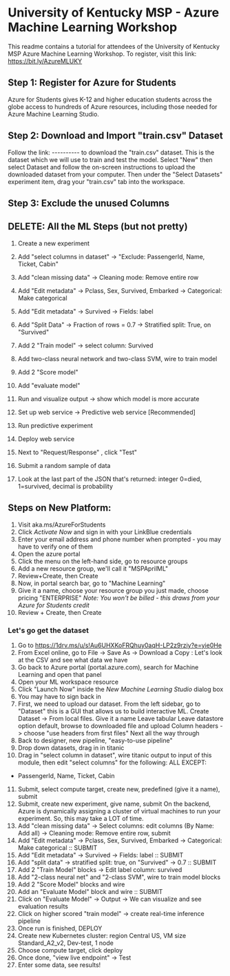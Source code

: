 # University of Kentucky MSP - Azure Machine Learning Workshop

This readme contains a tutorial for attendees of the University of Kentucky MSP Azure Machine Learning Workshop. To register, visit this link: https://bit.ly/AzureMLUKY

## Step 1: Register for Azure for Students

Azure for Students gives K-12 and higher education students across the globe access to hundreds of Azure resources, including those needed for Azure Machine Learning Studio. 

## Step 2: Download and Import "train.csv" Dataset

Follow the link: ---------- to download the "train.csv" dataset. This is the dataset which we will use to train and test the model.
Select "New" then select Dataset and follow the on-screen instructions to upload the downloaded dataset from your computer. Then under the "Select Datasets" experiment item, drag your "train.csv" tab into the workspace.

## Step 3: Exclude the unused Columns



## DELETE: All the ML Steps (but not pretty)

1. Create a new experiment
2. Add "select columns in dataset" -> "Exclude: PassengerId, Name, Ticket, Cabin"
3. Add "clean missing data" -> Cleaning mode: Remove entire row
4. Add "Edit metadata" -> Pclass, Sex, Survived, Embarked -> Categorical: Make categorical
5. Add "Edit metadata" -> Survived -> Fields: label
6. Add "Split Data" -> Fraction of rows = 0.7 -> Stratified split: True, on "Survived"
7. Add 2 "Train model" -> select column: Survived
8. Add two-class neural network and two-class SVM, wire to train model
9. Add 2 "Score model"
10. Add "evaluate model"
11. Run and visualize output -> show which model is more accurate

1. Set up web service -> Predictive web service [Recommended]
2. Run predictive experiment
3. Deploy web service

1. Next to "Request/Response" , click "Test"
2. Submit a random sample of data
3. Look at the last part of the JSON that's returned: integer 0=died, 1=survived, decimal is probability


## Steps on New Platform:

1. Visit aka.ms/AzureForStudents
2. Click *Activate Now* and sign in with your LinkBlue credentials
3. Enter your email address and phone number when prompted - you may have to verify one of them
4. Open the azure portal
5. Click the menu on the left-hand side, go to resource groups
6. Add a new resource group, we'll call it "MSPAprilML"
7. Review+Create, then Create
8. Now, in portal search bar, go to "Machine Learning"
9. Give it a name, choose your resource group you just made, choose pricing "ENTERPRISE"
*Note: You won't be billed - this draws from your Azure for Students credit*
10. Review + Create, then Create

### Let's go get the dataset

1. Go to https://1drv.ms/u/s!Au6UHXKoFRQhuy0aqH-LP2z9rziy?e=yie0He
2. From Excel online, go to File -> Save As -> Download a Copy : Let's look at the CSV and see what data we have
3. Go back to Azure portal (portal.azure.com), search for Machine Learning and open that panel
4. Open your ML workspace resource
5. Click "Launch Now" inside the *New Machine Learning Studio* dialog box
6. You may have to sign back in
7. First, we need to upload our dataset. From the left sidebar, go to "Dataset" this is a GUI that allows us to build interactive ML. Create Dataset -> From local files.
Give it a name
Leave tabular
Leave datastore option default, browse to downloaded file and upload
Column headers -> choose "use headers from first files"
Next all the way through
8. Back to designer, new pipeline, "easy-to-use pipeline"
9. Drop down datasets, drag in in titanic
10. Drag in "select column in dataset", wire titanic output to input of this module, then edit "select columns" for the following: ALL EXCEPT:
- PassengerId, Name, Ticket, Cabin
11. Submit, select compute target, create new, predefined (give it a name), submit
12. Submit, create new experiment, give name, submit
On the backend, Azure is dynamically assigning a cluster of virtual machines to run your experiment. So, this may take a LOT of time.
13. Add "clean missing data" -> Select columns: edit columns (By Name: Add all) -> Cleaning mode: Remove entire row, submit
14. Add "Edit metadata" -> Pclass, Sex, Survived, Embarked -> Categorical: Make categorical :: SUBMIT
15. Add "Edit metadata" -> Survived -> Fields: label :: SUBMIT
16. Add "split data" -> stratified split: true, on "Survived" -> 0.7 :: SUBMIT
17. Add 2 "Train Model" blocks -> Edit label column: survived
18. Add "2-class neural net" and "2-class SVM", wire to train model blocks 
19. Add 2 "Score Model" blocks and wire
20. Add an "Evaluate Model" block and wire :: SUBMIT
21. Click on "Evaluate Model" -> Output -> We can visualize and see evaluation results
22. Click on higher scored "train model" -> create real-time inference pipeline
23. Once run is finished, DEPLOY
24. Create new Kubernetes cluster: region Central US, VM size Standard_A2_v2, Dev-test, 1 node
25. Choose compute target, click deploy
26. Once done, "view live endpoint" -> Test
27. Enter some data, see results!
